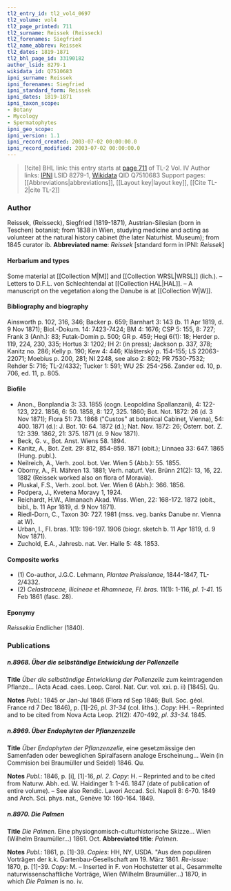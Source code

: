 ```yaml
---
tl2_entry_id: tl2_vol4_0697
tl2_volume: vol4
tl2_page_printed: 711
tl2_surname: Reissek (Reisseck)
tl2_forenames: Siegfried
tl2_name_abbrev: Reissek
tl2_dates: 1819-1871
tl2_bhl_page_id: 33190182
author_lsid: 8279-1
wikidata_id: Q7510683
ipni_surname: Reissek
ipni_forenames: Siegfried
ipni_standard_form: Reissek
ipni_dates: 1819-1871
ipni_taxon_scope: 
- Botany
- Mycology
- Spermatophytes
ipni_geo_scope: 
ipni_version: 1.1
ipni_record_created: 2003-07-02 00:00:00.0
ipni_record_modified: 2003-07-02 00:00:00.0
---
```


> [!cite] BHL link: this entry starts at [page 711](https://www.biodiversitylibrary.org/page/33190182) of TL-2 Vol. IV
> Author links: [IPNI](https://www.ipni.org/a/8279-1) LSID 8279-1, [Wikidata](https://www.wikidata.org/wiki/Q7510683) QID Q7510683
> Support pages: [[Abbreviations|abbreviations]], [[Layout key|layout key]], [[Cite TL-2|cite TL-2]]

### Author

Reissek, (Reisseck), Siegfried (1819-1871), Austrian-Silesian (born in Teschen) botanist; from 1838 in Wien, studying medicine and acting as volunteer at the natural history cabinet (the later Naturhist. Museum); from 1845 curator ib. 
**Abbreviated name**: *Reissek* \[standard form in IPNI: *Reissek*\]

#### Herbarium and types

Some material at [[Collection M|M]] and [[Collection WRSL|WRSL]] (lich.). – Letters to D.F.L. von Schlechtendal at [[Collection HAL|HAL]]. – A manuscript on the vegetation along the Danube is at [[Collection W|W]].

#### Bibliography and biography

Ainsworth p. 102, 316, 346; Backer p. 659; Barnhart 3: 143 (b. 11 Apr 1819, d. 9 Nov 1871); Biol.-Dokum. 14: 7423-7424; BM 4: 1676; CSP 5: 155, 8: 727; Frank 3 (Anh.): 83; Futak-Domin p. 500; GR p. 459; Hegi 6(1): 18; Herder p. 119, 224, 230, 335; Hortus 3: 1202; IH 2: (in press); Jackson p. 337, 378; Kanitz no. 286; Kelly p. 190; Kew 4: 446; Klášterský p. 154-155; LS 22063-22071; Moebius p. 200, 281; NI 2248, see also 2: 802; PR 7530-7532; Rehder 5: 716; TL-2/4332; Tucker 1: 591; WU 25: 254-256. Zander ed. 10, p. 706, ed. 11, p. 805.

#### Biofile

- Anon., Bonplandia 3: 33. 1855 (cogn. Leopoldina Spallanzani), 4: 122-123, 222. 1856, 6: 50. 1858, 8: 127, 325. 1860; Bot. Not. 1872: 26 (d. 3 Nov 1871); Flora 51: 73. 1868 ("Custos" at botanical Cabinet, Vienna), 54: 400. 1871 (d.): J. Bot. 10: 64. 1872 (d.); Nat. Nov. 1872: 26; Österr. bot. Z. 12: 339. 1862, 21: 375. 1871 (d. 9 Nov 1871).
- Beck, G. v., Bot. Anst. Wiens 58. 1894.
- Kanitz, A., Bot. Zeit. 29: 812, 854-859. 1871 (obit.); Linnaea 33: 647. 1865 (Hung. publ.).
- Neilreich, A., Verh. zool. bot. Ver. Wien 5 (Abb.): 55. 1855.
- Oborny, A., Fl. Mähren 13. 1881; Verh. naturf. Ver. Brünn 21(2): 13, 16, 22. 1882 (Reissek worked also on flora of Moravia).
- Pluskal, F.S., Verh. zool. bot. Ver. Wien 6 (Abh.): 366. 1856.
- Podpera, J., Kvetena Moravy 1, 1924.
- Reichardt, H.W., Almanach Akad. Wiss. Wien, 22: 168-172. 1872 (obit., bibl., b. 11 Apr 1819, d. 9 Nov 1871).
- Riedl-Dorn, C., Taxon 30: 727. 1981 (mss. veg. banks Danube nr. Vienna at W).
- Urban, I., Fl. bras. 1(1): 196-197. 1906 (biogr. sketch b. 11 Apr 1819, d. 9 Nov 1871).
- Zuchold, E.A., Jahresb. nat. Ver. Halle 5: 48. 1853.

#### Composite works

- (1) Co-author, J.G.C. Lehmann, *Plantae Preissianae*, 1844-1847, TL-2/4332.
- (2) *Celastraceae, Ilicineae* et *Rhamneae, Fl. bras.* 11(1): 1-116, *pl. 1-41.* 15 Feb 1861 (fasc.
28).

#### Eponymy

*Reissekia* Endlicher (1840).

### Publications

##### n.8968. Über die selbständige Entwicklung der Pollenzelle

**Title**
*Über die selbständige Entwicklung der Pollenzelle* zum keimtragenden Pflanze... (Acta Acad. caes. Leop. Carol. Nat. Cur. vol. xxi. p. ii) \[1845\]. Qu.

**Notes**
*Publ*.: 1845 or Jan-Jul 1846 (Flora rd Sep 1846; Bull. Soc. géol. France rd 7 Dec 1846), p. \[1\]-26, *pl. 31-34* (col. liths.). *Copy*: HH. – Reprinted and to be cited from Nova Acta Leop. 21(2): 470-492, *pl. 33-34.* 1845.

##### n.8969. Über Endophyten der Pflanzenzelle

**Title**
*Über Endophyten der Pflanzenzelle*, eine gesetzmässige den Samenfaden oder beweglichen Spiralfasern analoge Erscheinung... Wein (in Commision bei Braumüller und Seidel) 1846. Qu.

**Notes**
*Publ*.: 1846, p. \[i\], \[1\]-16, *pl. 2. Copy*: H. – Reprinted and to be cited from Naturw. Abh. ed. W. Haidinger 1: 1-46. 1847 (date of publication of entire volume). – See also Rendic. Lavori Accad. Sci. Napoli 8: 6-70. 1849 and Arch. Sci. phys. nat., Genève 10: 160-164. 1849.

##### n.8970. Die Palmen

**Title**
*Die Palmen*. Eine physiognomisch-culturhistorische Skizze... Wien (Wilhelm Braumüller...) 1861. Oct.
**Abbreviated title**: *Palmen*.

**Notes**
*Publ*.: 1861, p. \[1\]-39. *Copies*: HH, NY, USDA. "Aus den populären Vorträgen der k.k. Gartenbau-Gesellschaft am 19. März 1861.
*Re-issue*: 1870, p. \[1\]-39. *Copy*: M. – Inserted in F. von Hochstetter et al., Gesammelte naturwissenschaftliche Vorträge, Wien (Wilhelm Braumüller...) 1870, in which *Die Palmen* is no. iv.

